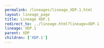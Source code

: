 ```yaml
---
permalink: /lineages/lineage_XDP.1.html
layout: lineage_page
title: Lineage XDP.1
redirect_to: ../lineage.html?lineage=XDP.1
lineage: XDP.1
parent: XDP
children: ['XDP.1']
---
```


